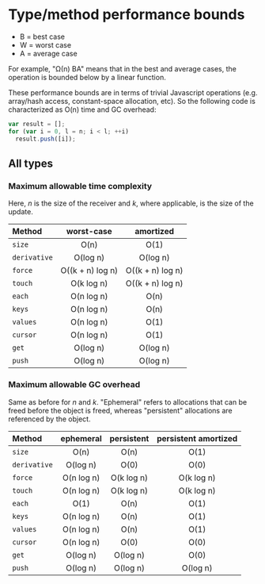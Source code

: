 # Type/method performance bounds

- B = best case
- W = worst case
- A = average case

For example, "Ω(n) BA" means that in the best and average cases, the operation
is bounded below by a linear function.

These performance bounds are in terms of trivial Javascript operations (e.g.
array/hash access, constant-space allocation, etc). So the following code is
characterized as O(n) time and GC overhead:

```js
var result = [];
for (var i = 0, l = n; i < l; ++i)
  result.push([i]);
```

## All types

### Maximum allowable time complexity

Here, _n_ is the size of the receiver and _k_, where applicable, is the size of
the update.

| Method       | worst-case       | amortized        |
| :-----       | :--------:       | :-------:        |
| `size`       | O(n)             | O(1)             |
| `derivative` | O(log n)         | O(log n)         |
| `force`      | O((k + n) log n) | O((k + n) log n) |
| `touch`      | O(k log n)       | O((k + n) log n) |
| `each`       | O(n log n)       | O(n)             |
| `keys`       | O(n log n)       | O(n)             |
| `values`     | O(n log n)       | O(1)             |
| `cursor`     | O(n log n)       | O(1)             |
| `get`        | O(log n)         | O(log n)         |
| `push`       | O(log n)         | O(log n)         |

### Maximum allowable GC overhead

Same as before for _n_ and _k_. "Ephemeral" refers to allocations that can be
freed before the object is freed, whereas "persistent" allocations are
referenced by the object.

| Method       | ephemeral  | persistent | persistent amortized |
| :-----       | :-------:  | :--------: | :------------------: |
| `size`       | O(n)       | O(n)       | O(1)                 |
| `derivative` | O(log n)   | O(0)       | O(0)                 |
| `force`      | O(n log n) | O(k log n) | O(k log n)           |
| `touch`      | O(n log n) | O(k log n) | O(k log n)           |
| `each`       | O(1)       | O(n)       | O(1)                 |
| `keys`       | O(n log n) | O(n)       | O(1)                 |
| `values`     | O(n log n) | O(n)       | O(1)                 |
| `cursor`     | O(n log n) | O(0)       | O(0)                 |
| `get`        | O(log n)   | O(log n)   | O(0)                 |
| `push`       | O(log n)   | O(log n)   | O(log n)             |
